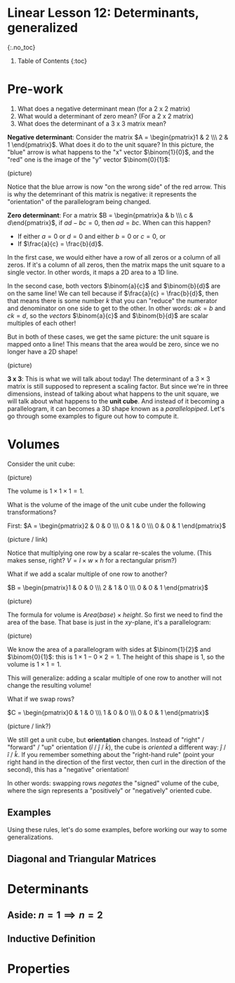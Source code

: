 # Linear Lesson 12: Determinants, generalized
{:.no_toc}

1. Table of Contents
{:toc}

# Pre-work

1. What does a negative determinant mean (for a 2 x 2 matrix)
2. What would a determinant of zero mean? (For a 2 x 2 matrix)
3. What does the determinant of a 3 x 3 matrix mean?

**Negative determinant**: Consider the matrix $A = \begin{pmatrix}1 & 2 \\\ 2 & 1 \end{pmatrix}$. What does it do to the unit square? In this picture, the "blue" arrow is what happens to the "x" vector $\binom{1}{0}$, and the "red" one is the image of the "y" vector $\binom{0}{1}$:

(picture)

Notice that the blue arrow is now "on the wrong side" of the red arrow. This is why the detemrinant of this matrix is negative: it represents the "orientation" of the parallelogram being changed.

**Zero determinant**: For a matrix $B = \begin{pmatrix}a & b \\\ c & d\end{pmatrix}$, if $ad - bc = 0$, then $ad = bc$. When can this happen?

* If either $a = 0$ or $d = 0$ and either $b = 0$ or $c = 0$, or
* If $\frac{a}{c} = \frac{b}{d}$.

In the first case, we would either have a row of all zeros or a column of all zeros. If it's a column of all zeros, then the matrix maps the unit square to a single vector. In other words, it maps a 2D area to a 1D line.

In the second case, both vectors $\binom{a}{c}$ and $\binom{b}{d}$ are on the same line! We can tell because if $\frac{a}{c} = \frac{b}{d}$, then that means there is some number $k$ that you can "reduce" the numerator and denominator on one side to get to the other. In other words: $ak = b$ and $ck = d$, so the *vectors* $\binom{a}{c}$ and $\binom{b}{d}$ are scalar multiples of each other!

But in both of these cases, we get the same picture: the unit square is mapped onto a line! This means that the area would be zero, since we no longer have a 2D shape!

(picture)

**3 x 3**: This is what we will talk about today! The determinant of a $3 \times 3$ matrix is still supposed to represent a scaling factor. But since we're in three dimensions, instead of talking about what happens to the unit square, we will talk about what happens to the **unit cube**. And instead of it becoming a parallelogram, it can becomes a 3D shape known as a *parallelopiped*. Let's go through some examples to figure out how to compute it.

# Volumes

Consider the unit cube:

(picture)

The volume is $1 \times 1 \times 1 = 1$.

What is the volume of the image of the unit cube under the following transformations?

First: $A = \begin{pmatrix}2 & 0 & 0 \\\ 0 & 1 & 0 \\\ 0 & 0 & 1 \end{pmatrix}$

(picture / link)

Notice that multiplying one row by a scalar re-scales the volume. (This makes sense, right? $V = l \times w \times h$ for a rectangular prism?)

What if we add a scalar multiple of one row to another?

$B = \begin{pmatrix}1 & 0 & 0 \\\ 2 & 1 & 0 \\\ 0 & 0 & 1 \end{pmatrix}$

(picture)

The formula for volume is $Area(base) \times height$. So first we need to find the area of the base. That base is just in the $xy$-plane, it's a parallelogram:

(picture)

We know the area of a parallelogram with sides at $\binom{1}{2}$ and $\binom{0}{1}$: this is $1 \times 1 - 0 \times 2 = 1$. The height of this shape is $1$, so the volume is $1 \times 1 = 1$.

This will generalize: adding a scalar multiple of one row to another will not change the resulting volume!

What if we swap rows?

$C = \begin{pmatrix}0 & 1 & 0 \\\ 1 & 0 & 0 \\\ 0 & 0 & 1 \end{pmatrix}$

(picture / link?)

We still get a unit cube, but **orientation** changes. Instead of "right" / "forward" / "up" orientation ($\hat{i}$ / $\hat{j}$ / $\hat{k}$), the cube is *oriented* a different way: $\hat{j}$ / $\hat{i}$ / $\hat{k}$. If you remember something about the "right-hand rule" (point your right hand in the direction of the first vector, then curl in the direction of the second), this has a "negative" orientation!

In other words: swapping rows *negates* the "signed" volume of the cube, where the sign represents a "positively" or "negatively" oriented cube.

## Examples

Using these rules, let's do some examples, before working our way to some generalizations.

## Diagonal and Triangular Matrices

# Determinants

## Aside: $n = 1 \implies n = 2$

## Inductive Definition

# Properties
